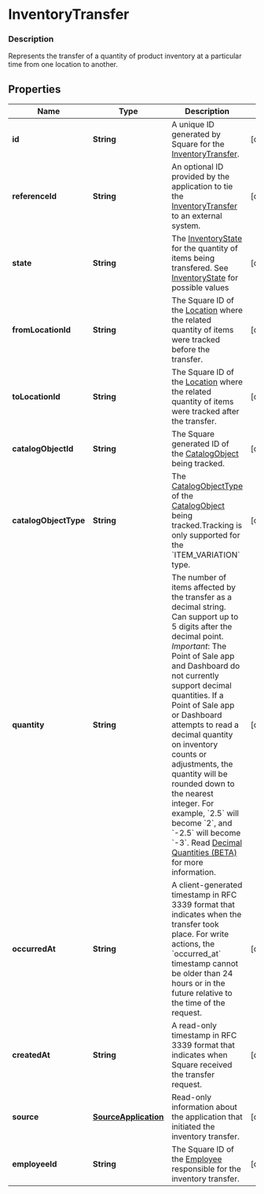 
# InventoryTransfer

### Description

Represents the transfer of a quantity of product inventory at a particular time from one location to another.

## Properties
Name | Type | Description | Notes
------------ | ------------- | ------------- | -------------
**id** | **String** | A unique ID generated by Square for the [InventoryTransfer](#type-inventorytransfer). |  [optional]
**referenceId** | **String** | An optional ID provided by the application to tie the [InventoryTransfer](#type-inventorytransfer) to an external system. |  [optional]
**state** | **String** | The [InventoryState](#type-inventorystate) for the quantity of items being transfered. See [InventoryState](#type-inventorystate) for possible values |  [optional]
**fromLocationId** | **String** | The Square ID of the [Location](#type-location) where the related quantity of items were tracked before the transfer. |  [optional]
**toLocationId** | **String** | The Square ID of the [Location](#type-location) where the related quantity of items were tracked after the transfer. |  [optional]
**catalogObjectId** | **String** | The Square generated ID of the [CatalogObject](#type-catalogobject) being tracked. |  [optional]
**catalogObjectType** | **String** | The [CatalogObjectType](#type-catalogobjecttype) of the [CatalogObject](#type-catalogobject) being tracked.Tracking is only supported for the &#x60;ITEM_VARIATION&#x60; type. |  [optional]
**quantity** | **String** | The number of items affected by the transfer as a decimal string. Can support up to 5 digits after the decimal point.  _Important_: The Point of Sale app and Dashboard do not currently support decimal quantities. If a Point of Sale app or Dashboard attempts to read a decimal quantity on inventory counts or adjustments, the quantity will be rounded down to the nearest integer. For example, &#x60;2.5&#x60; will become &#x60;2&#x60;, and &#x60;-2.5&#x60; will become &#x60;-3&#x60;. Read [Decimal Quantities (BETA)](/more-apis/inventory/overview#decimal-quantities-beta) for more information. |  [optional]
**occurredAt** | **String** | A client-generated timestamp in RFC 3339 format that indicates when the transfer took place. For write actions, the &#x60;occurred_at&#x60; timestamp cannot be older than 24 hours or in the future relative to the time of the request. |  [optional]
**createdAt** | **String** | A read-only timestamp in RFC 3339 format that indicates when Square received the transfer request. |  [optional]
**source** | [**SourceApplication**](SourceApplication.md) | Read-only information about the application that initiated the inventory transfer. |  [optional]
**employeeId** | **String** | The Square ID of the [Employee](#type-employee) responsible for the inventory transfer. |  [optional]




